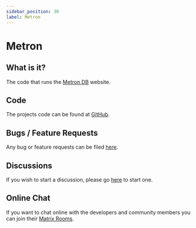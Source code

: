 ```yaml
---
sidebar_position: 30
label: Metron
---
```


# Metron

## What is it?

The code that runs the [Metron DB](https://metron.cloud/) website.

## Code

The projects code can be found at [GitHub](https://github.com/Metron-Project/metron).

## Bugs / Feature Requests

Any bug or feature requests can be filed [here](https://github.com/Metron-Project/metron/issues).

## Discussions

If you wish to start a discussion, please go [here](https://github.com/Metron-Project/metron/discussions) to start one.

## Online Chat

If you want to chat online with the developers and community members you can join
their [Matrix Rooms](https://matrix.to/#/#metrondb:matrix.org).  
